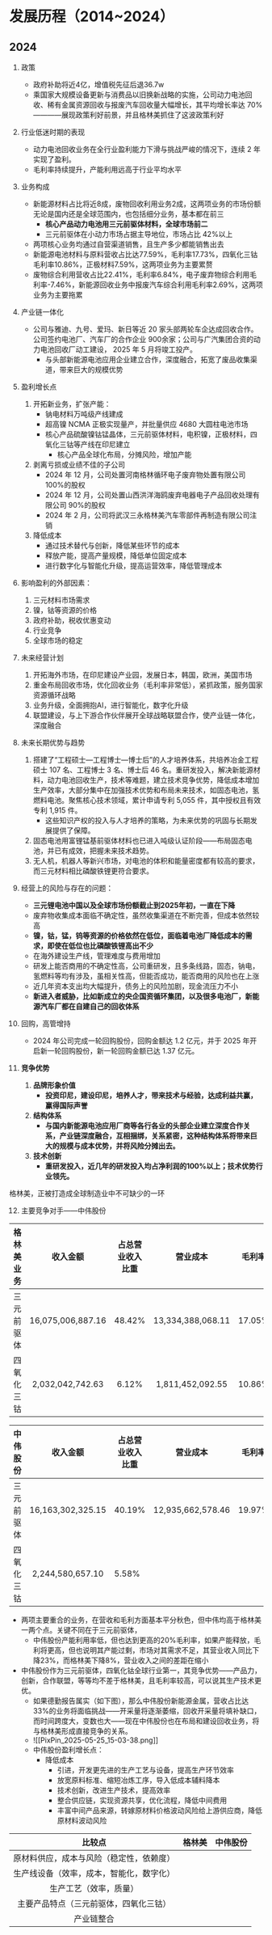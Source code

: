 # 发展历程（2014~2024）
## 2024

1. 政策
	- 政府补助将近4亿，增值税先征后退36.7w
	- 乘国家大规模设备更新与消费品以旧换新战略的实施，公司动力电池回收、稀有金属资源回收与报废汽车回收量大幅增长，其平均增长率达 70%————展现政策利好前景，并且格林美抓住了这波政策利好

2. 行业低迷时期的表现
	- 动力电池回收业务在全行业盈利能力下滑与挑战严峻的情况下，连续 2 年实现了盈利。
	- 毛利率持续提升，产能利用远高于行业平均水平

3. 业务构成
	- 新能源材料占比将近8成，废物回收利用业务2成，这两项业务的市场份额无论是国内还是全球范围内，也包括细分业务，基本都在前三
		- **核心产品动力电池用三元前驱体材料，全球市场前二** 
		- 三元前驱体在小动力市场占据主导地位，市场占比 42%以上
	-  两项核心业务均通过自营渠道销售，且生产多少都能销售出去
	- 新能源电池材料与原料营收占比达77.59%，毛利率17.73%，四氧化三钴毛利率10.86%，正极材料7.59%，这两项业务为主要累赘
	- 废物综合利用营收占比22.41%，毛利率6.84%，电子废弃物综合利用毛利率-7.46%，新能源回收业务中报废汽车综合利用毛利率2.69%，这两项业务为主要拖累

4. 产业链一体化
	- 公司与雅迪、九号、爱玛、新日等近 20 家头部两轮车企达成回收合作。公司签约电池厂、汽车厂的合作企业 900余家；公司与广汽集团合资的动力电池回收厂动工建设， 2025 年 5 月将竣工投产。
		- 与头部新能源电池应用企业建立合作，深度融合，拓宽了废品收集渠道，带来巨大的规模优势

5. 盈利增长点
	1. 开拓新业务，扩张产能：
		- 钠电材料万吨级产线建成
		- 超高镍 NCMA 正极实现量产，并批量供应 4680 大圆柱电池市场
		- 核心产品硫酸镍钴锰晶体，三元前驱体材料，电积镍，正极材料，四氧化三钴等产线在印尼建立
			- 核心产品全球化布局，分摊风险，增加产能
	2. 剥离亏损或业绩不佳的子公司
		- 2024 年 12 月，公司处置河南格林循环电子废弃物处置有限公司 100%的股权
		- 2024 年 12 月，公司处置山西洪洋海鸥废弃电器电子产品回收处理有限公司 90%的股权
		- 2024 年 2 月，公司将武汉三永格林美汽车零部件再制造有限公司注销
	3. 降低成本
		- 通过技术替代与创新，降低某些环节的成本
		- 释放产能，提高产量规模，降低单位固定成本
		- 进行数字化与智能化升级，提高运营效率，降低管理成本

6. 影响盈利的外部因素：
	1. 三元材料市场需求
	2. 镍，钴等资源的价格
	3. 政府补助，税收优惠变动
	4. 行业竞争
	5. 全球市场的稳定

7. 未来经营计划
	1. 开拓海外市场，在印尼建设产业园，发展日本，韩国，欧洲，美国市场
	2. 重金布局回收市场，优化回收业务（毛利率非常低），紧抓政策，服务国家资源循环战略
	3. 业务升级，全面拥抱AI，进行智能化，数字化升级
	4. 联盟建设，与上下游合作伙伴展开全球战略联盟合作，使产业链一体化，深度融合

8. 未来长期优势与趋势
	1. 搭建了“工程硕士—工程博士—博士后”的人才培养体系，共培养冶金工程硕士 107 名、工程博士 3 名、博士后 46 名。重研发投入，解决新能源材料，动力电池回收生产，技术等难题，建立技术竞争优势，降低成本增加生产效率，大部分集中在加强技术优势和布局未来技术，如固态电池，氢燃料电池。聚焦核心技术领域，累计申请专利 5,055 件，其中授权且有效专利 1,915 件。
		- 这些知识产权的投入与人才培养的策略，为未来优势的巩固与长期发展提供了保障。
	2. 固态电池用富锂锰基前驱体材料也已进入吨级认证阶段——布局固态电池，并已有成效，把握未来技术趋势。
	3. 无人机，机器人等新兴市场，对电池的体积和能量密度都有较高的要求，而三元材料相比磷酸铁锂更符合要求。

9. 经营上的风险与存在的问题：
	- **三元锂电池中国以及全球市场份额截止到2025年初，一直在下降**
	- 废弃物收集成本面临不确定性，虽然收集渠道在不断完善，但成本依然较高
	- **镍，钴，锰，钨等资源的价格依然在低位，面临着电池厂降低成本的需求，即使在低位也比磷酸铁锂高出不少**
	- 在海外建设生产线，管理难度与费用增加
	- 研发上能否商用的不确定性高，公司重研发，且多条线路，固态，钠电，氢燃料等均有涉及，虽相关性高，但能否成功，能否商用的风险也在上涨
	- 近几年资本支出均大幅提升，债务上的风险加剧，现金流压力不小
	- **新进入者威胁，比如新成立的央企国资循环集团，以及很多电池厂，新能源汽车厂都在自建自己的回收体系**

10. 回购，高管增持
	- 2024 年公司完成一轮回购股份，回购金额达 1.2 亿元，并于 2025 年开启新一轮回购股份，新一轮回购金额已达 1.37 亿元。

11. **竞争优势**
	1. **品牌形象价值** 
		- **投资印尼，建设印尼，培养人才，带来技术与经验，达成利益共赢，赢得国际声誉** 
	2. **结构体系**
		- **与国内新能源电池应用厂商等各行各业的头部企业建立深度合作关系，产业链深度融合，互相捆绑，关系紧密，这种结构体系将带来巨大的规模与成本优势，并将风险分摊出去。**
	3. **技术创新**
		- **重研发投入，近几年的研发投入均占净利润的100%以上；技术优势行业领先。** 

格林美，正被打造成全球制造业中不可缺少的一环

12. 主要竞争对手——中伟股份

| 格林美业务 |       收入金额        | 占总营业收入比重 |       营业成本        |  毛利率   |   出货量    | 产能利用率 |   毛利同比    |
| :---: | :---------------: | :------: | :---------------: | :----: | :------: | :---: | :-------: |
| 三元前驱体 | 16,075,006,887.16 |  48.42%  | 13,334,388,068.11 | 17.05% | 18.90 万吨 |  95%  | 2.44%<br> |
| 四氧化三钴 | 2,032,042,742.63  |  6.12%   | 1,811,452,092.55  | 10.86% | 20,664 吨 |  83%  | 6.92%<br> |

| 中伟股份  |       收入金额        | 占总营业收入比重 |       营业成本        |  毛利率   |   产量    |  产能利用率  | 毛利同比  |
| :---: | :---------------: | -------- | :---------------: | :----: | :-----: | :-----: | :---: |
| 三元前驱体 | 16,163,302,325.15 | 40.19%   | 12,935,662,578.46 | 19.97% | 19.25万吨 | 60.38%  | 2.01% |
| 四氧化三钴 | 2,244,580,657.10  | 5.58%    |                   |        |  2.7万吨  | 102.46% |       |
- 两项主要重合的业务，在营收和毛利方面基本平分秋色，但中伟均高于格林美一两个点。关键不同在于三元前驱体，
	- 中伟股份产能利用率低，但也达到更高的20%毛利率，如果产能释放，毛利将更高，但也说明其产能过剩，市场对其需求不足，其营业收入同比下降23%，而格林美下降8%，营业收入之间的差距在缩小
- 中伟股份作为三元前驱体，四氧化钴全球行业第一，其竞争优势——产品力，创新，合作联盟，等等均不差于格林美，且毛利率较高，可以说其生产技术更优。
	- 如果德勤报告属实（如下图），那么中伟股份新能源金属，营收占比达33%的业务将面临挑战——开采量将逐渐萎缩，回收开采量将填补缺口，而时间跨度大，变数也大——现在中伟股份也在布局和建设回收业务，将与格林美形成直接竞争的关系。
	- ![[PixPin_2025-05-25_15-03-38.png]]
	- 中伟股份盈利增长点：
		- 降低成本
			- 引进，开发更先进的生产工艺与设备，提高生产环节效率
			- 放宽原料标准、缩短冶炼工序，导入低成本辅料降本
			- 技术创新，改进生产技术，提高效率
			- 整合供应链，实现资源共享，优化流程，降低中间费用
			- 丰富中间产品来源，转嫁原材料价格波动风险给上游供应商，降低原材料波动风险

|         比较点          | 格林美 | 中伟股份 |
| :------------------: | :-: | :--: |
| 原材料供应，成本与风险（稳定性，依赖度） |     |      |
| 生产线设备（效率，成本，智能化，数字化） |     |      |
|     生产工艺（效率，质量）      |     |      |
| 主要产品特点（三元前驱体，四氧化三钴）  |     |      |
|        产业链整合         |     |      |
